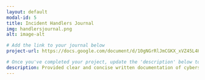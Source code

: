 ```yaml
---
layout: default
modal-id: 5
title: Incident Handlers Journal
img: handlersjournal.png
alt: image-alt

# Add the link to your journal below
project-url: https://docs.google.com/document/d/10gNGrRlJmCGKX_xVZ45L4HbhHY2MIYLGdId-1DmJ7_s/edit?usp=sharing

# Once you've completed your project, update the 'description' below to this one: Provided clear and concise written documentation of cybersecurity events, including detailed event descriptions, tools used, and lessons learned throughout the process.
description: Provided clear and concise written documentation of cybersecurity events, including detailed event descriptions, tools used, and lessons learned throughout the process. This project is in progress and not ready to be published just yet. Please contact me if you'd like a sneak peek. Otherwise, stay tuned!
---
```

